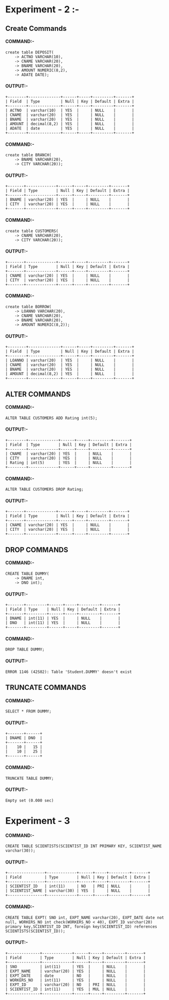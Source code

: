 
# Experiment - 2 :-
## Create Commands
#### COMMAND:-
	create table DEPOSIT(
	    -> ACTNO VARCHAR(10),
	    -> CNAME VARCHAR(20),
	    -> BNAME VARCHAR(20),
	    -> AMOUNT NUMERIC(8,2),
	    -> ADATE DATE);
#### OUTPUT:-
	+--------+--------------+------+-----+---------+-------+
	| Field  | Type         | Null | Key | Default | Extra |
	+--------+--------------+------+-----+---------+-------+
	| ACTNO  | varchar(10)  | YES  |     | NULL    |       |
	| CNAME  | varchar(20)  | YES  |     | NULL    |       |
	| BNAME  | varchar(20)  | YES  |     | NULL    |       |
	| AMOUNT | decimal(8,2) | YES  |     | NULL    |       |
	| ADATE  | date         | YES  |     | NULL    |       |
	+--------+--------------+------+-----+---------+-------+

#### COMMAND:-
	create table BRANCH(
	    -> BNAME VARCHAR(20),
	    -> CITY VARCHAR(20));
#### OUTPUT:-
	+-------+-------------+------+-----+---------+-------+
	| Field | Type        | Null | Key | Default | Extra |
	+-------+-------------+------+-----+---------+-------+
	| BNAME | varchar(20) | YES  |     | NULL    |       |
	| CITY  | varchar(20) | YES  |     | NULL    |       |
	+-------+-------------+------+-----+---------+-------+
	
#### COMMAND:-
	create table CUSTOMERS(
	    -> CNAME VARCHAR(20),
	    -> CITY VARCHAR(20));
#### OUTPUT:-
	+-------+-------------+------+-----+---------+-------+
	| Field | Type        | Null | Key | Default | Extra |
	+-------+-------------+------+-----+---------+-------+
	| CNAME | varchar(20) | YES  |     | NULL    |       |
	| CITY  | varchar(20) | YES  |     | NULL    |       |
	+-------+-------------+------+-----+---------+-------+

#### COMMAND:-
	create table BORROW(
	    -> LOANNO VARCHAR(20),
	    -> CNAME VARCHAR(20),
	    -> BNAME VARCHAR(20),
	    -> AMOUNT NUMERIC(8,2));
#### OUTPUT:-
	+--------+--------------+------+-----+---------+-------+
	| Field  | Type         | Null | Key | Default | Extra |
	+--------+--------------+------+-----+---------+-------+
	| LOANNO | varchar(20)  | YES  |     | NULL    |       |
	| CNAME  | varchar(20)  | YES  |     | NULL    |       |
	| BNAME  | varchar(20)  | YES  |     | NULL    |       |
	| AMOUNT | decimal(8,2) | YES  |     | NULL    |       |
	+--------+--------------+------+-----+---------+-------+

## ALTER COMMANDS
#### COMMAND:-
	ALTER TABLE CUSTOMERS ADD Rating int(5);
#### OUTPUT:-
	+--------+-------------+------+-----+---------+-------+
	| Field  | Type        | Null | Key | Default | Extra |
	+--------+-------------+------+-----+---------+-------+
	| CNAME  | varchar(20) | YES  |     | NULL    |       |
	| CITY   | varchar(20) | YES  |     | NULL    |       |
	| Rating | int(5)      | YES  |     | NULL    |       |
	+--------+-------------+------+-----+---------+-------+

#### COMMAND:-
	ALTER TABLE CUSTOMERS DROP Rating;
#### OUTPUT:-
	+-------+-------------+------+-----+---------+-------+
	| Field | Type        | Null | Key | Default | Extra |
	+-------+-------------+------+-----+---------+-------+
	| CNAME | varchar(20) | YES  |     | NULL    |       |
	| CITY  | varchar(20) | YES  |     | NULL    |       |
	+-------+-------------+------+-----+---------+-------+

## DROP COMMANDS
#### COMMAND:-
	CREATE TABLE DUMMY(
	    -> DNAME int,
	    -> DNO int);
#### OUTPUT:-
	+-------+---------+------+-----+---------+-------+
	| Field | Type    | Null | Key | Default | Extra |
	+-------+---------+------+-----+---------+-------+
	| DNAME | int(11) | YES  |     | NULL    |       |
	| DNO   | int(11) | YES  |     | NULL    |       |
	+-------+---------+------+-----+---------+-------+

#### COMMAND:-
	DROP TABLE DUMMY;
#### OUTPUT:-
	ERROR 1146 (42S02): Table 'Student.DUMMY' doesn't exist

## TRUNCATE COMMANDS
#### COMMAND:-
	SELECT * FROM DUMMY;
#### OUTPUT:-
	+-------+------+
	| DNAME | DNO  |
	+-------+------+
	|    10 |   15 |
	|    10 |   25 |
	+-------+------+

#### COMMAND:-
	TRUNCATE TABLE DUMMY;
#### OUTPUT:-
	Empty set (0.000 sec)

# Experiment - 3
#### COMMAND:-
	CREATE TABLE SCIENTISTS(SCIENTIST_ID INT PRIMARY KEY, SCIENTIST_NAME varchar(30));
#### OUTPUT:-
	+----------------+-------------+------+-----+---------+-------+
	| Field          | Type        | Null | Key | Default | Extra |
	+----------------+-------------+------+-----+---------+-------+
	| SCIENTIST_ID   | int(11)     | NO   | PRI | NULL    |       |
	| SCIENTIST_NAME | varchar(30) | YES  |     | NULL    |       |
	+----------------+-------------+------+-----+---------+-------+

#### COMMAND:-
	CREATE TABLE EXPT( SNO int, EXPT_NAME varchar(20), EXPT_DATE date not null, WORKERS_NO int check(WORKERS_NO < 40), EXPT_ID varchar(20) primary key,SCIENTIST_ID INT, foreign key(SCIENTIST_ID) references SCIENTISTS(SCIENTIST_ID));
#### OUTPUT:-
	+--------------+-------------+------+-----+---------+-------+
	| Field        | Type        | Null | Key | Default | Extra |
	+--------------+-------------+------+-----+---------+-------+
	| SNO          | int(11)     | YES  |     | NULL    |       |
	| EXPT_NAME    | varchar(20) | YES  |     | NULL    |       |
	| EXPT_DATE    | date        | NO   |     | NULL    |       |
	| WORKERS_NO   | int(11)     | YES  |     | NULL    |       |
	| EXPT_ID      | varchar(20) | NO   | PRI | NULL    |       |
	| SCIENTIST_ID | int(11)     | YES  | MUL | NULL    |       |
	+--------------+-------------+------+-----+---------+-------+
